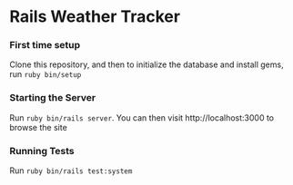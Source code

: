 # Rails Weather Tracker

### First time setup
Clone this repository, and then to initialize the database and install gems, run `ruby bin/setup`

### Starting the Server
Run `ruby bin/rails server`. You can then visit http://localhost:3000 to browse the site

### Running Tests
Run `ruby bin/rails test:system`

